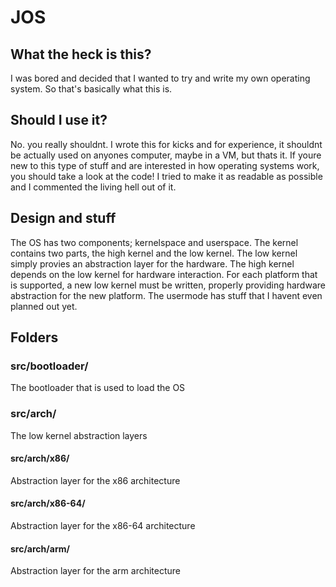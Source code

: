 # JOS
## What the heck is this?
I was bored and decided that I wanted to try and write my own operating system. So that's basically what this is.
## Should I use it?
No. you really shouldnt. 
I wrote this for kicks and for experience, it shouldnt be actually used on anyones computer, maybe in a VM, but thats it. 
If youre new to this type of stuff and are interested in how operating systems work, you should take a look at the code! I tried to make it as readable as possible and I commented the living hell out of it.

## Design and stuff
The OS has two components; kernelspace and userspace.
The kernel contains two parts, the high kernel and the low kernel. The low kernel simply provies an abstraction layer for the hardware. The high kernel depends on the low kernel for hardware interaction.
For each platform that is supported, a new low kernel must be written, properly providing hardware abstraction for the new platform.
The usermode has stuff that I havent even planned out yet.

## Folders

### src/bootloader/
The bootloader that is used to load the OS

### src/arch/ 
The low kernel abstraction layers

#### src/arch/x86/ 
Abstraction layer for the x86 architecture

#### src/arch/x86-64/
Abstraction layer for the x86-64 architecture

#### src/arch/arm/
Abstraction layer for the arm architecture
